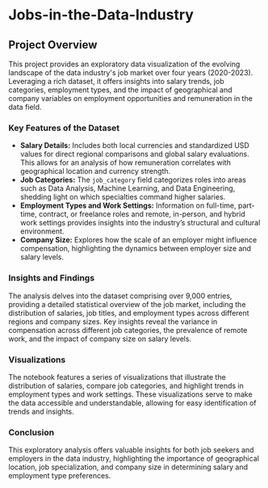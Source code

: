 # Jobs-in-the-Data-Industry

## Project Overview

This project provides an exploratory data visualization of the evolving landscape of the data industry's job market over four years (2020-2023). Leveraging a rich dataset, it offers insights into salary trends, job categories, employment types, and the impact of geographical and company variables on employment opportunities and remuneration in the data field.

### Key Features of the Dataset

- **Salary Details:** Includes both local currencies and standardized USD values for direct regional comparisons and global salary evaluations. This allows for an analysis of how remuneration correlates with geographical location and currency strength.
- **Job Categories:** The `job_category` field categorizes roles into areas such as Data Analysis, Machine Learning, and Data Engineering, shedding light on which specialties command higher salaries.
- **Employment Types and Work Settings:** Information on full-time, part-time, contract, or freelance roles and remote, in-person, and hybrid work settings provides insights into the industry’s structural and cultural environment.
- **Company Size:** Explores how the scale of an employer might influence compensation, highlighting the dynamics between employer size and salary levels.

### Insights and Findings

The analysis delves into the dataset comprising over 9,000 entries, providing a detailed statistical overview of the job market, including the distribution of salaries, job titles, and employment types across different regions and company sizes. Key insights reveal the variance in compensation across different job categories, the prevalence of remote work, and the impact of company size on salary levels.

### Visualizations

The notebook features a series of visualizations that illustrate the distribution of salaries, compare job categories, and highlight trends in employment types and work settings. These visualizations serve to make the data accessible and understandable, allowing for easy identification of trends and insights.

### Conclusion

This exploratory analysis offers valuable insights for both job seekers and employers in the data industry, highlighting the importance of geographical location, job specialization, and company size in determining salary and employment type preferences.
